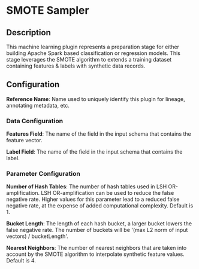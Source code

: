 
# SMOTE Sampler

## Description
This machine learning plugin represents a preparation stage for either building Apache Spark based classification or 
regression models. This stage leverages the SMOTE algorithm to extends a training dataset containing features & labels
with synthetic data records.

## Configuration
**Reference Name**: Name used to uniquely identify this plugin for lineage, annotating metadata, etc.

### Data Configuration
**Features Field**: The name of the field in the input schema that contains the feature vector.

**Label Field**: The name of the field in the input schema that contains the label.

### Parameter Configuration
**Number of Hash Tables**: The number of hash tables used in LSH OR-amplification. LSH OR-amplification can be used 
to reduce the false negative rate. Higher values for this parameter lead to a reduced false negative rate, at the 
expense of added computational complexity. Default is 1.

**Bucket Length**: The length of each hash bucket, a larger bucket lowers the false negative rate. The number of 
buckets will be '(max L2 norm of input vectors) / bucketLength'.

**Nearest Neighbors**: The number of nearest neighbors that are taken into account by the SMOTE algorithm to interpolate 
synthetic feature values. Default is 4.
